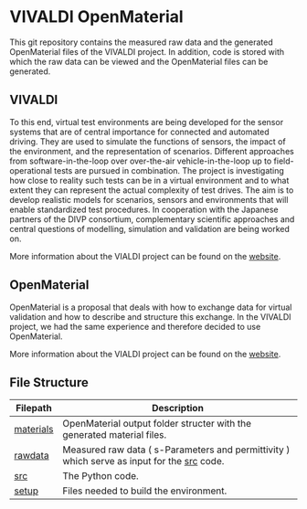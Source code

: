 # VIVALDI OpenMaterial

This git repository contains the measured raw data and the generated OpenMaterial files of the VIVALDI project. In addition, code is stored with which the raw data can be viewed and the OpenMaterial files can be generated.
## VIVALDI

To this end, virtual test environments are being developed for the sensor systems that are of central importance for connected and automated driving. They are used to simulate the functions of sensors, the impact of the environment, and the representation of scenarios. Different approaches from software-in-the-loop over over-the-air vehicle-in-the-loop up to field-operational tests are pursued in combination. The project is investigating how close to reality such tests can be in a virtual environment and to what extent they can represent the actual complexity of test drives. The aim is to develop realistic models for scenarios, sensors and environments that will enable standardized test procedures. In cooperation with the Japanese partners of the DIVP consortium, complementary scientific approaches and central questions of modelling, simulation and validation are being worked on.

More information about the VIALDI project can be found on the [website](https://www.safecad-vivid.net/).

## OpenMaterial

OpenMaterial is a proposal that deals with how to exchange data for virtual validation and how to describe and structure this exchange. In the VIVALDI project, we had the same experience and therefore decided to use OpenMaterial. 

More information about the VIALDI project can be found on the [website](https://github.com/LudwigFriedmann/OpenMATERIAL).

## File Structure

| Filepath  | Description |
| ------------- | ------------- |
| [materials](./materials) | OpenMaterial output folder structer with the generated material files. |
| [rawdata](./rawdata) | Measured raw data ( s-Parameters and permittivity ) which serve as input for the [src](./src) code. |
| [src](./src) | The Python code. |
| [setup](./rawdata) | Files needed to build the environment. |